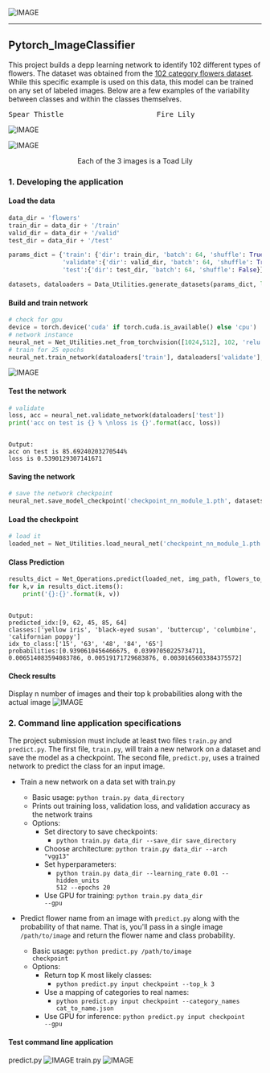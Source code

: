 ![IMAGE](assets/pytorch.png)

--------------------------------------------------------------
## Pytorch_ImageClassifier ##

This project builds a depp learning network to identify 102 different types of flowers. The dataset was obtained from the [102 category flowers dataset](http://www.robots.ox.ac.uk/~vgg/data/flowers/102/). While this specific example is used on this data, this model can be trained on any set of labeled images. Below are a few examples of the variability between classes and within the classes themselves.

<pre>
Spear Thistle                      Fire Lily                 Cantenbury Bells
</pre>

![IMAGE](assets/diff_flowers_2.png)

![IMAGE](assets/flower_set.png)

<center> Each of the 3 images is a Toad Lily</center> 

### 1. Developing the application ###
#### Load the data ####
```python
data_dir = 'flowers'
train_dir = data_dir + '/train'
valid_dir = data_dir + '/valid'
test_dir = data_dir + '/test'

params_dict = {'train': {'dir': train_dir, 'batch': 64, 'shuffle': True},
               'validate':{'dir': valid_dir, 'batch': 64, 'shuffle': True},
               'test':{'dir': test_dir, 'batch': 64, 'shuffle': False}}

datasets, dataloaders = Data_Utilities.generate_datasets(params_dict, list(params_dict.keys()))
```
#### Build and train network ####
```python
# check for gpu
device = torch.device('cuda' if torch.cuda.is_available() else 'cpu')
# network instance
neural_net = Net_Utilities.net_from_torchvision([1024,512], 102, 'relu', device, learn_rate = 0.001)
# train for 25 epochs
neural_net.train_network(dataloaders['train'], dataloaders['validate'], 5, plot = True)
```
![IMAGE](assets/train.png)

#### Test the network ####
```python
# validate
loss, acc = neural_net.validate_network(dataloaders['test'])
print('acc on test is {} % \nloss is {}'.format(acc, loss))
```
<pre><code>
Output:
acc on test is 85.69240203270544% 
loss is 0.5390129307141671
</code></pre>

#### Saving the network ####
```python
# save the network checkpoint
neural_net.save_model_checkpoint('checkpoint_nn_module_1.pth', datasets['train'].class_to_idx)
```

#### Load the checkpoint ####
```python
# load it
loaded_net = Net_Utilities.load_neural_net('checkpoint_nn_module_1.pth', 'train')
```

#### Class Prediction ####
```python
results_dict = Net_Operations.predict(loaded_net, img_path, flowers_to_name)
for k,v in results_dict.items():
    print('{}:{}'.format(k, v))
```
<pre><code>
Output:
predicted_idx:[9, 62, 45, 85, 64]
classes:['yellow iris', 'black-eyed susan', 'buttercup', 'columbine', 'californian poppy']
idx_to_class:['15', '63', '48', '84', '65']
probabilities:[0.9390610456466675, 0.03997050225734711, 0.006514083594083786, 0.00519171729683876, 0.0030165603384375572]
</code></pre>

#### Check results ####
Display n number of images and their top k probabilities along with the actual image 
![IMAGE](assets/results.png)


### 2. Command line application specifications ###
The project submission must include at least two files <code>train.py</code> and <code>predict.py</code>. The first file, <code>train.py</code>, will train a new network on a dataset and save the model as a checkpoint. The second file, <code>predict.py</code>, uses a trained network to predict the class for an input image.

* Train a new network on a data set with train.py

    * Basic usage: <code>python train.py data_directory</code>
    * Prints out training loss, validation loss, and validation accuracy as the network trains
    * Options:
        * Set directory to save checkpoints: 
            * <code>python train.py data_dir --save_dir save_directory</code>
        * Choose architecture: <code>python train.py data_dir --arch "vgg13"</code>
        * Set hyperparameters: 
            * <code>python train.py data_dir --learning_rate 0.01 --hidden_units 512 --epochs 20</code>
        * Use GPU for training: <code>python train.py data_dir --gpu</code>
        
* Predict flower name from an image with <code>predict.py</code> along with the probability of that name. That is, you'll pass in a single image <code>/path/to/image</code> and return the flower name and class probability.

    * Basic usage: <code>python predict.py /path/to/image checkpoint</code>
    * Options:
        * Return top K most likely classes: 
            * <code>python predict.py input checkpoint --top_k 3</code>
        * Use a mapping of categories to real names: 
            * <code>python predict.py input checkpoint --category_names cat_to_name.json</code>
        * Use GPU for inference: <code>python predict.py input checkpoint --gpu</code>
        
#### Test command line application ####
predict.py
![IMAGE](assets/predicting.png)
train.py
![IMAGE](assets/training.png)